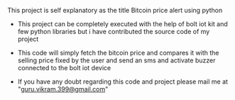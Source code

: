 This project is self explanatory as the title Bitcoin price alert using python

- This project can be completely executed with the help of bolt iot kit and few python libraries but i have contributed the source code of my project

- This code will simply fetch the bitcoin price and compares it with the selling price fixed by the user and send an sms and activate buzzer connected to the bolt iot device 

- If you have any doubt regarding this code and project please mail me at "guru.vikram.399@gmail.com" 
